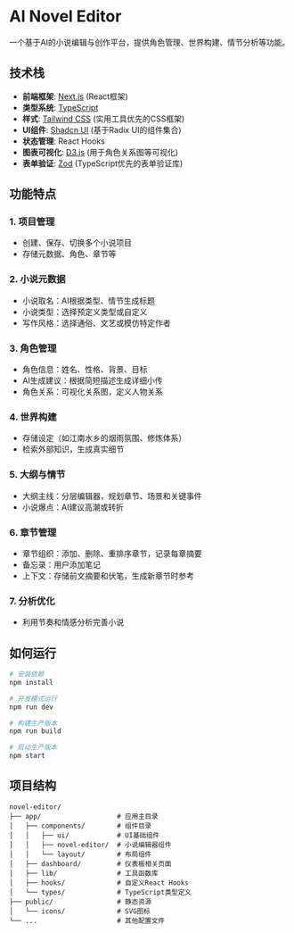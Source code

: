 # AI Novel Editor

一个基于AI的小说编辑与创作平台，提供角色管理、世界构建、情节分析等功能。

## 技术栈

- **前端框架**: [Next.js](https://nextjs.org/) (React框架)
- **类型系统**: [TypeScript](https://www.typescriptlang.org/)
- **样式**: [Tailwind CSS](https://tailwindcss.com/) (实用工具优先的CSS框架)
- **UI组件**: [Shadcn UI](https://ui.shadcn.com/) (基于Radix UI的组件集合)
- **状态管理**: React Hooks
- **图表可视化**: [D3.js](https://d3js.org/) (用于角色关系图等可视化)
- **表单验证**: [Zod](https://zod.dev/) (TypeScript优先的表单验证库)

## 功能特点

### 1. 项目管理
- 创建、保存、切换多个小说项目
- 存储元数据、角色、章节等

### 2. 小说元数据
- 小说取名：AI根据类型、情节生成标题
- 小说类型：选择预定义类型或自定义
- 写作风格：选择通俗、文艺或模仿特定作者

### 3. 角色管理
- 角色信息：姓名、性格、背景、目标
- AI生成建议：根据简短描述生成详细小传
- 角色关系：可视化关系图，定义人物关系

### 4. 世界构建
- 存储设定（如江南水乡的烟雨氛围、修炼体系）
- 检索外部知识，生成真实细节

### 5. 大纲与情节
- 大纲主线：分层编辑器，规划章节、场景和关键事件
- 小说爆点：AI建议高潮或转折

### 6. 章节管理
- 章节组织：添加、删除、重排序章节，记录每章摘要
- 备忘录：用户添加笔记
- 上下文：存储前文摘要和伏笔，生成新章节时参考

### 7. 分析优化
- 利用节奏和情感分析完善小说

## 如何运行

```bash
# 安装依赖
npm install

# 开发模式运行
npm run dev

# 构建生产版本
npm run build

# 启动生产版本
npm start
```

## 项目结构

```
novel-editor/
├── app/                   # 应用主目录
│   ├── components/        # 组件目录
│   │   ├── ui/            # UI基础组件
│   │   ├── novel-editor/  # 小说编辑器组件
│   │   └── layout/        # 布局组件
│   ├── dashboard/         # 仪表板相关页面
│   ├── lib/               # 工具函数库
│   ├── hooks/             # 自定义React Hooks
│   └── types/             # TypeScript类型定义
├── public/                # 静态资源
│   └── icons/             # SVG图标
└── ...                    # 其他配置文件
``` 